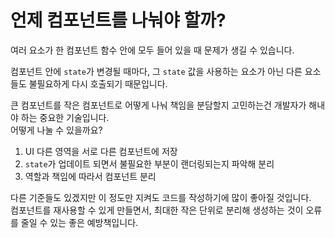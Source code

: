 # 언제 컴포넌트를 나눠야 할까?

여러 요소가 한 컴포넌트 함수 안에 모두 들어 있을 때 문제가 생길 수 있습니다.

컴포넌트 안에 `state`가 변경될 때마다, 그 `state` 값을 사용하는 요소가 아닌 다른 요소들도 불필요하게 다시 호출되기 때문입니다.

큰 컴포넌트를 작은 컴포넌트로 어떻게 나눠 책임을 분담할지 고민하는건 개발자가 해내야 하는 중요한 기술입니다.  
어떻게 나눌 수 있을까요?

1. UI 다른 영역을 서로 다른 컴포넌트에 저장
2. `state`가 업데이트 되면서 불필요한 부분이 랜더링되는지 파악해 분리
3. 역할과 책임에 따라서 컴포넌트 분리

다른 기준들도 있겠지만 이 정도만 지켜도 코드를 작성하기에 많이 좋아질 것입니다.  
컴포넌트를 재사용할 수 있게 만들면서, 최대한 작은 단위로 분리해 생성하는 것이 오류를 줄일 수 있는 좋은 예방책입니다.

<br/>